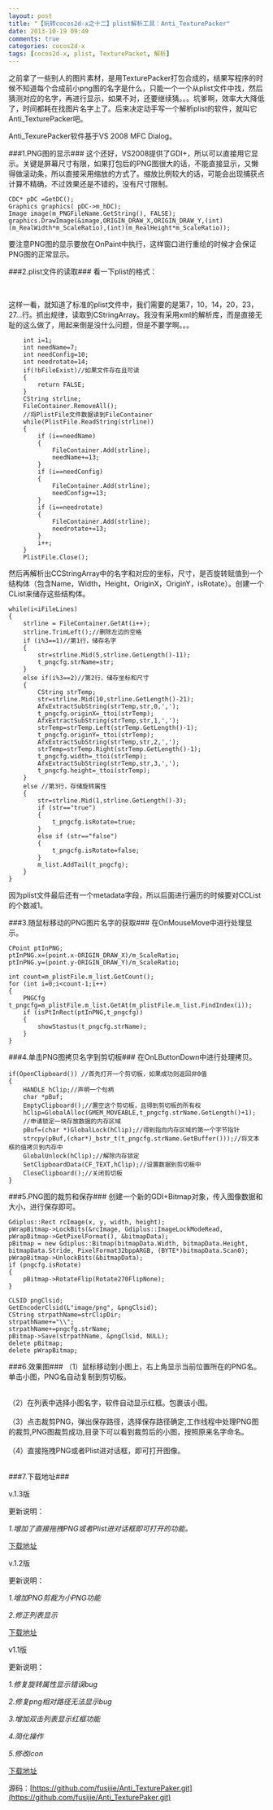 ```yaml
---
layout: post
title: "【玩转cocos2d-x之十二】plist解析工具：Anti_TexturePacker"
date: 2013-10-19 09:49
comments: true
categories: cocos2d-x
tags: [cocos2d-x, plist, TexturePacket, 解析]
---
```


之前拿了一些别人的图片素材，是用TexturePacker打包合成的，结果写程序的时候不知道每个合成前小png图的名字是什么，只能一个一个从plist文件中找，然后猜测对应的名字，再进行显示，如果不对，还要继续猜。。。坑爹啊，效率大大降低了，时间都耗在找图片名字上了。后来决定动手写一个解析plist的软件，就叫它Anti_TexturePacker吧。

Anti_TexurePacker软件基于VS 2008 MFC Dialog。

###1.PNG图的显示###
这个还好，VS2008提供了GDI+，所以可以直接用它显示。关键是屏幕尺寸有限，如果打包后的PNG图很大的话，不能直接显示，又懒得做滚动条，所以直接采用缩放的方式了。缩放比例较大的话，可能会出现捕获点计算不精确，不过效果还是不错的，没有尺寸限制。

<!-- more -->

	CDC* pDC =GetDC();  
	Graphics graphics( pDC->m_hDC);  
	Image image(m_PNGFileName.GetString(), FALSE);  
	graphics.DrawImage(&image,ORIGIN_DRAW_X,ORIGIN_DRAW_Y,(int)(m_RealWidth*m_ScaleRatio),(int)(m_RealHeight*m_ScaleRatio)); 
 
要注意PNG图的显示要放在OnPaint中执行，这样窗口进行重绘的时候才会保证PNG图的正常显示。

###2.plist文件的读取###
看一下plist的格式：

<div align="center"><img src="/images/Blog/1.jpg" alt="" border="0" title="4" /><br></br></div>

这样一看，就知道了标准的plist文件中，我们需要的是第7，10，14，20，23，27...行。抓出规律，读取到CStringArray。我没有采用xml的解析库，而是直接无耻的这么做了，用起来倒是没什么问题，但是不要学啊。。。

    	int i=1;
    	int needName=7;
    	int needConfig=10;
    	int needrotate=14;
    	if(!bFileExist)//如果文件存在且可读
    	{
    		return FALSE;
    	}
    	CString strline;
    	FileContainer.RemoveAll();
    	//将PlistFile文件数据读到FileContainer
    	while(PlistFile.ReadString(strline))
    	{
    		if (i==needName)
    		{
    			FileContainer.Add(strline);
    			needName+=13;
    		}
    		if (i==needConfig)
    		{
    			FileContainer.Add(strline);
    			needConfig+=13;
    		}
    		if (i==needrotate)
    		{
    			FileContainer.Add(strline);
    			needrotate+=13;
    		}
    		i++;
    	}
    	PlistFile.Close();

然后再解析出CCStringArray中的名字和对应的坐标，尺寸，是否旋转赋值到一个结构体（包含Name，Width，Height，OriginX，OriginY，isRotate）。创建一个CList来储存这些结构体。

	while(i<iFileLines)
	{
		strline = FileContainer.GetAt(i++);
		strline.TrimLeft();//删除左边的空格
		if (i%3==1)//第1行，储存名字
		{
			str=strline.Mid(5,strline.GetLength()-11);
			t_pngcfg.strName=str;
		}
		else if(i%3==2)//第2行，储存坐标和尺寸
		{
			CString strTemp;
			str=strline.Mid(10,strline.GetLength()-21);
			AfxExtractSubString(strTemp,str,0,',');
			t_pngcfg.originX=_ttoi(strTemp);
			AfxExtractSubString(strTemp,str,1,',');
			strTemp=strTemp.Left(strTemp.GetLength()-1);
			t_pngcfg.originY=_ttoi(strTemp);
			AfxExtractSubString(strTemp,str,2,',');
			strTemp=strTemp.Right(strTemp.GetLength()-1);
			t_pngcfg.width=_ttoi(strTemp);
			AfxExtractSubString(strTemp,str,3,',');
			t_pngcfg.height=_ttoi(strTemp);
		}
		else //第3行，存储旋转属性
		{
			str=strline.Mid(1,strline.GetLength()-3);
			if (str=="true")
			{
				t_pngcfg.isRotate=true;
			}
			else if (str=="false")
			{
				t_pngcfg.isRotate=false;
			}
			m_list.AddTail(t_pngcfg);
		}
	}

因为plist文件最后还有一个metadata字段，所以后面进行遍历的时候要对CCList的个数减1。

###3.随鼠标移动的PNG图片名字的获取###
在OnMouseMove中进行处理显示。

	CPoint ptInPNG;  
	ptInPNG.x=(point.x-ORIGIN_DRAW_X)/m_ScaleRatio;  
	ptInPNG.y=(point.y-ORIGIN_DRAW_Y)/m_ScaleRatio;  
  
	int count=m_plistFile.m_list.GetCount();  
	for (int i=0;i<count-1;i++)  
	{  
	    PNGCfg t_pngcfg=m_plistFile.m_list.GetAt(m_plistFile.m_list.FindIndex(i));  
	    if (isPtInRect(ptInPNG,t_pngcfg))  
	    {  
	        showStastus(t_pngcfg.strName);  
	    }  
	}  

###4.单击PNG图拷贝名字到剪切板###
在OnLButtonDown中进行处理拷贝。

    if(OpenClipboard()) //首先打开一个剪切板，如果成功则返回非0值  
    {
    	HANDLE hClip;//声明一个句柄  
    	char *pBuf;  
    	EmptyClipboard();//置空这个剪切板，且得到剪切板的所有权  
    	hClip=GlobalAlloc(GMEM_MOVEABLE,t_pngcfg.strName.GetLength()+1);  
    	//申请锁定一块存放数据的内存区域  
    	pBuf=(char *)GlobalLock(hClip);//得到指向内存区域的第一个字节指针  
    	strcpy(pBuf,(char*)_bstr_t(t_pngcfg.strName.GetBuffer()));//将文本框的值拷贝到内存中  
    	GlobalUnlock(hClip);//解除内存锁定  
    	SetClipboardData(CF_TEXT,hClip);//设置数据到剪切板中  
    	CloseClipboard();//关闭剪切板  
    }  

###5.PNG图的裁剪和保存###
创建一个新的GDI+Bitmap对象，传入图像数据和大小，进行保存即可。

	Gdiplus::Rect rcImage(x, y, width, height);  
	pWrapBitmap->LockBits(&rcImage, Gdiplus::ImageLockModeRead, pWrapBitmap->GetPixelFormat(), &bitmapData);  
	pBitmap = new Gdiplus::Bitmap(bitmapData.Width, bitmapData.Height, bitmapData.Stride, PixelFormat32bppARGB, (BYTE*)bitmapData.Scan0);  
	pWrapBitmap->UnlockBits(&bitmapData);  
	if (pngcfg.isRotate)  
	{  
    	pBitmap->RotateFlip(Rotate270FlipNone);  
	}  
  
	CLSID pngClsid;   
	GetEncoderClsid(L"image/png", &pngClsid);   
	CString strpathName=strClipDir;  
	strpathName+="\\";  
	strpathName+=pngcfg.strName;  
	pBitmap->Save(strpathName, &pngClsid, NULL);  
	delete pBitmap;  
	delete pWrapBitmap;  

###6.效果图###
（1）鼠标移动到小图上，右上角显示当前位置所在的PNG名。单击小图，PNG名自动复制到剪切板。
<div align="center"><img src="http://img.blog.csdn.net/20131209081920468" alt="" border="0" title="1" /><br></br></div>
（2）在列表中选择小图名字，软件自动显示红框。包裹该小图。
<div align="center"><img src="http://img.blog.csdn.net/20131209081956500" alt="" border="0" title="2" /><br></br></div>
（3）点击裁剪PNG，弹出保存路径，选择保存路径确定,工作线程中处理PNG图的裁剪,PNG图裁剪成功,目录下可以看到裁剪后的小图，按照原来名字命名。
<div align="center"><img src="http://img.blog.csdn.net/20131209082032718" alt="" border="0" title="3" /><br></br></div>
（4）直接拖拽PNG或者Plist进对话框，即可打开图像。
<div align="center"><img src="http://img.blog.csdn.net/20131207171220015" alt="" border="0" title="4" /><br></br></div>

###7.下载地址###

v.1.3版

更新说明：

*1.增加了直接拖拽PNG或者Plist进对话框即可打开的功能。*

[下载地址](http://download.csdn.net/detail/jackyvincefu/6674999)

v.1.2版

更新说明：

*1.增加PNG剪裁为小PNG功能*

*2.修正列表显示*

[下载地址](http://download.csdn.net/detail/jackyvincefu/6440769)

v1.1版

更新说明：

*1.修复旋转属性显示错误bug*

*2.修复png相对路径无法显示bug*

*3.增加双击列表显示红框功能*

*4.简化操作*

*5.修改icon*

[下载地址](http://download.csdn.net/detail/jackyvincefu/6429297)

源码：[https://github.com/fusijie/Anti_TexturePaker.git](https://github.com/fusijie/Anti_TexturePaker.git)